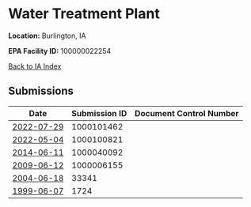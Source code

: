 # Water Treatment Plant

**Location:** Burlington, IA

**EPA Facility ID:** 100000022254

[Back to IA Index](../../index.md)

## Submissions

| Date | Submission ID | Document Control Number |
|------|--------------|-------------------------|
| [2022-07-29](submissions/1000101462.md) | 1000101462 |  |
| [2022-05-04](submissions/1000100821.md) | 1000100821 |  |
| [2014-06-11](submissions/1000040092.md) | 1000040092 |  |
| [2009-06-12](submissions/1000006155.md) | 1000006155 |  |
| [2004-06-18](submissions/33341.md) | 33341 |  |
| [1999-06-07](submissions/1724.md) | 1724 |  |
